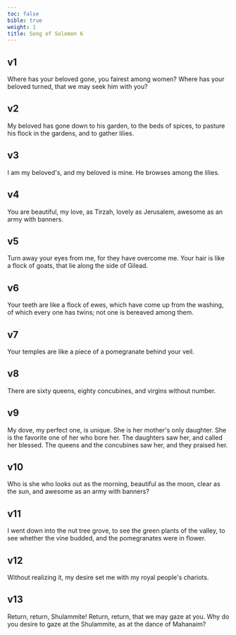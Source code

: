 ```yaml
---
toc: false
bible: true
weight: 1
title: Song of Solomon 6
---
```




## v1 
Where has your beloved gone, you fairest among women? Where has your beloved turned, that we may seek him with you? 

## v2 
My beloved has gone down to his garden, to the beds of spices, to pasture his flock in the gardens, and to gather lilies. 

## v3 
I am my beloved's, and my beloved is mine. He browses among the lilies. 

## v4 
You are beautiful, my love, as Tirzah, lovely as Jerusalem, awesome as an army with banners. 

## v5 
Turn away your eyes from me, for they have overcome me. Your hair is like a flock of goats, that lie along the side of Gilead. 

## v6 
Your teeth are like a flock of ewes, which have come up from the washing, of which every one has twins; not one is bereaved among them. 

## v7 
Your temples are like a piece of a pomegranate behind your veil. 

## v8 
There are sixty queens, eighty concubines, and virgins without number. 

## v9 
My dove, my perfect one, is unique. She is her mother's only daughter. She is the favorite one of her who bore her. The daughters saw her, and called her blessed. The queens and the concubines saw her, and they praised her. 

## v10 
Who is she who looks out as the morning, beautiful as the moon, clear as the sun, and awesome as an army with banners? 

## v11 
I went down into the nut tree grove, to see the green plants of the valley, to see whether the vine budded, and the pomegranates were in flower. 

## v12 
Without realizing it, my desire set me with my royal people's chariots. 

## v13 
Return, return, Shulammite! Return, return, that we may gaze at you. Why do you desire to gaze at the Shulammite, as at the dance of Mahanaim?
